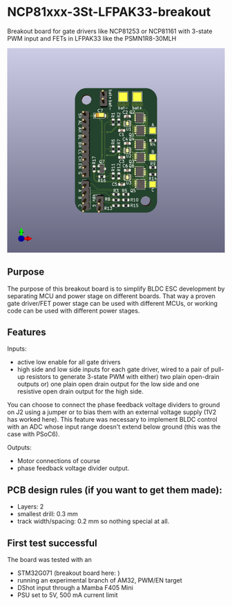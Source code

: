 # NCP81xxx-3St-LFPAK33-breakout
Breakout board for gate drivers like NCP81253 or NCP81161 with 3-state PWM input and FETs in LFPAK33 like the PSMN1R8-30MLH

![3D view](https://github.com/crteensy/NCP81xxx-3St-LFPAK33-breakout/blob/main/drv_lfpak33.png)

## Purpose
The purpose of this breakout board is to simplify BLDC ESC development by separating MCU and power stage on different boards. That way a proven gate driver/FET power stage can be used with different MCUs, or working code can be used with different power stages.

## Features
Inputs:
- active low enable for all gate drivers
- high side and low side inputs for each gate driver, wired to a pair of pull-up resistors to generate 3-state PWM with either) two plain open-drain outputs or) one plain open drain output for the low side and one resistive open drain output for the high side.

You can choose to connect the phase feedback voltage dividers to ground on J2 using a jumper or to bias them with an external voltage supply (1V2 has worked here). This feature was necessary to implement BLDC control with an ADC whose input range doesn't extend below ground (this was the case with PSoC6).

Outputs:
- Motor connections of course
- phase feedback voltage divider output.

## PCB design rules (if you want to get them made):
- Layers: 2
- smallest drill: 0.3 mm
- track width/spacing: 0.2 mm
so nothing special at all.

## First test successful
The board was tested with an

- STM32G071 (breakout board here: )
- running an experimental branch of AM32, PWM/EN target
- DShot input through a Mamba F405 Mini
- PSU set to 5V, 500 mA current limit
